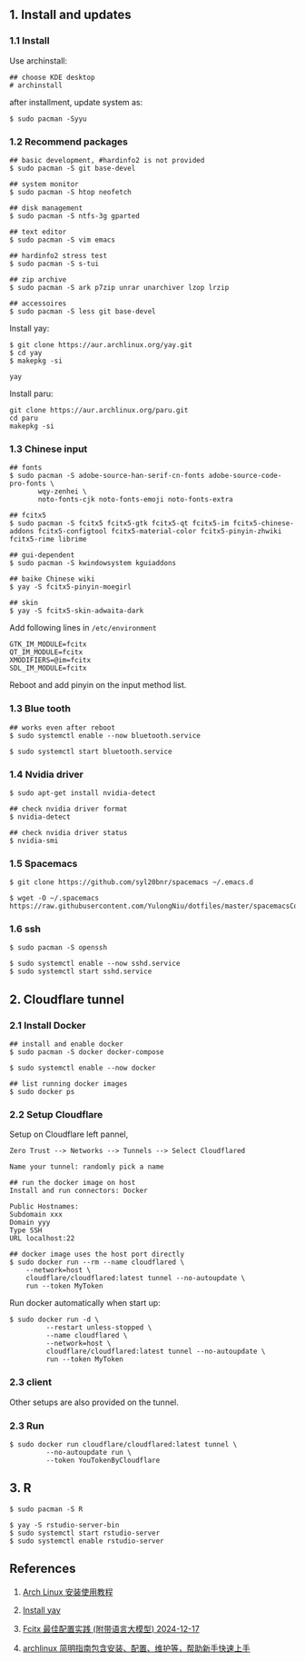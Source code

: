 ## 1. Install and updates

### 1.1 Install

Use archinstall:

```
## choose KDE desktop
# archinstall
```

after installment, update system as:

```
$ sudo pacman -Syyu
```

### 1.2 Recommend packages

```
## basic development, #hardinfo2 is not provided
$ sudo pacman -S git base-devel

## system monitor
$ sudo pacman -S htop neofetch

## disk management
$ sudo pacman -S ntfs-3g gparted

## text editor
$ sudo pacman -S vim emacs

## hardinfo2 stress test
$ sudo pacman -S s-tui

## zip archive
$ sudo pacman -S ark p7zip unrar unarchiver lzop lrzip

## accessoires
$ sudo pacman -S less git base-devel
```

Install yay:

```
$ git clone https://aur.archlinux.org/yay.git
$ cd yay
$ makepkg -si
```

```
yay
```

Install paru:

```
git clone https://aur.archlinux.org/paru.git
cd paru
makepkg -si
```

### 1.3 Chinese input

```
## fonts
$ sudo pacman -S adobe-source-han-serif-cn-fonts adobe-source-code-pro-fonts \
       wqy-zenhei \
       noto-fonts-cjk noto-fonts-emoji noto-fonts-extra

## fcitx5
$ sudo pacman -S fcitx5 fcitx5-gtk fcitx5-qt fcitx5-im fcitx5-chinese-addons fcitx5-configtool fcitx5-material-color fcitx5-pinyin-zhwiki fcitx5-rime librime

## gui-dependent
$ sudo pacman -S kwindowsystem kguiaddons

## baike Chinese wiki
$ yay -S fcitx5-pinyin-moegirl

## skin
$ yay -S fcitx5-skin-adwaita-dark
```

Add following lines in `/etc/environment`

```
GTK_IM_MODULE=fcitx
QT_IM_MODULE=fcitx
XMODIFIERS=@im=fcitx
SDL_IM_MODULE=fcitx
```

Reboot and add pinyin on the input method list.

### 1.3 Blue tooth

```
## works even after reboot
$ sudo systemctl enable --now bluetooth.service

$ sudo systemctl start bluetooth.service
```

### 1.4 Nvidia driver

```
$ sudo apt-get install nvidia-detect
```

```
## check nvidia driver format
$ nvidia-detect

## check nvidia driver status
$ nvidia-smi
```

### 1.5 Spacemacs

```
$ git clone https://github.com/syl20bnr/spacemacs ~/.emacs.d

$ wget -O ~/.spacemacs https://raw.githubusercontent.com/YulongNiu/dotfiles/master/spacemacsConfig
```

### 1.6 ssh

```
$ sudo pacman -S openssh

$ sudo systemctl enable --now sshd.service
$ sudo systemctl start sshd.service
```

## 2. Cloudflare tunnel

### 2.1 Install Docker
```
## install and enable docker
$ sudo pacman -S docker docker-compose

$ sudo systemctl enable --now docker

## list running docker images
$ sudo docker ps
```

### 2.2 Setup Cloudflare
Setup on Cloudflare left pannel,

```
Zero Trust --> Networks --> Tunnels --> Select Cloudflared

Name your tunnel: randomly pick a name

## run the docker image on host
Install and run connectors: Docker

Public Hostnames:
Subdomain xxx
Domain yyy
Type SSH
URL localhost:22
```

```
## docker image uses the host port directly
$ sudo docker run --rm --name cloudflared \
    --network=host \
    cloudflare/cloudflared:latest tunnel --no-autoupdate \
    run --token MyToken
```

Run docker automatically when start up:

```
$ sudo docker run -d \
         --restart unless-stopped \
         --name cloudflared \
         --network=host \
         cloudflare/cloudflared:latest tunnel --no-autoupdate \
         run --token MyToken
```

### 2.3 client

Other setups are also provided on the tunnel.

### 2.3 Run

```
$ sudo docker run cloudflare/cloudflared:latest tunnel \
         --no-autoupdate run \
         --token YouTokenByCloudflare
```


## 3. R

```
$ sudo pacman -S R

$ yay -S rstudio-server-bin
$ sudo systemctl start rstudio-server
$ sudo systemctl enable rstudio-server
```



## References

1. [Arch Linux 安装使用教程](https://archlinuxstudio.github.io/ArchLinuxTutoria)

2. [Install yay](https://github.com/Jguer/yay)

3. [Fcitx 最佳配置实践 (附带语言大模型) 2024-12-17](https://manateelazycat.github.io/2024/12/17/fcitx-best-config/)

4. [archlinux 简明指南包含安装、配置、维护等，帮助新手快速上手](https://arch.icekylin.online/)
